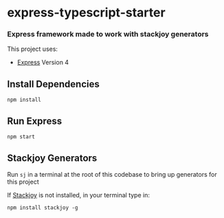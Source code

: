 # express-typescript-starter

### Express framework made to work with stackjoy generators

This project uses:

- [Express](https://expressjs.com/) Version 4


## Install Dependencies

```
npm install
```

## Run Express

```
npm start
```

## Stackjoy Generators

Run `sj` in a terminal at the root of this codebase to bring up generators for this project

If [Stackjoy](https://www.stackjoy.com) is not installed, in your terminal type in: 

`npm install stackjoy -g`




